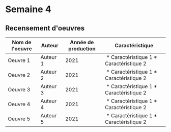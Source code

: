 # Semaine 4
## Recensement d'oeuvres

Nom de l'oeuvre | Auteur | Année de production | Caractéristique
--| -- | --| --
Oeuvre 1 | Auteur 1 | 2021 | * Caractéristique 1 * Caractéristique 2
Oeuvre 2 | Auteur 2 | 2021 | * Caractéristique 1 * Caractéristique 2
Oeuvre 3 | Auteur 3 | 2021 | * Caractéristique 1 * Caractéristique 2
Oeuvre 4 | Auteur 4 | 2021 | * Caractéristique 1 * Caractéristique 2
Oeuvre 5 | Auteur 5 | 2021 | * Caractéristique 1 * Caractéristique 2


